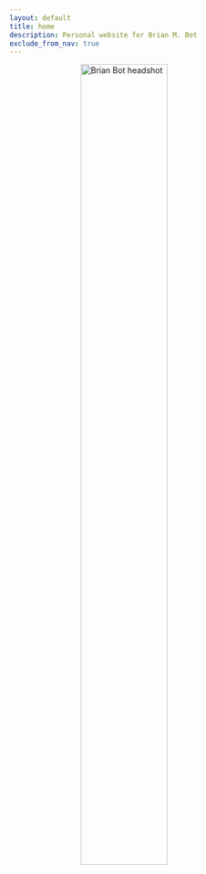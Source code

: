 ```yaml
---
layout: default
title: home
description: Personal website for Brian M. Bot
exclude_from_nav: true
---
```


<figure>
<img src="/images/brianmbot-fh.png" alt="Brian Bot headshot" style="width:60%;display:block;margin-left:auto;margin-right:auto">
</figure>
